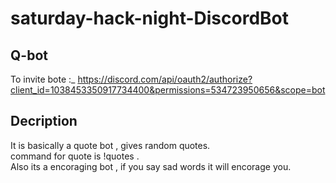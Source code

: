# saturday-hack-night-DiscordBot

Q-bot 
------

To invite bote :_
https://discord.com/api/oauth2/authorize?client_id=1038453350917734400&permissions=534723950656&scope=bot

Decription
----------
It is basically a quote bot , gives random quotes. <br>
command for quote is !quotes . <br>
Also its a encoraging bot , if you say sad words it will encorage you.
